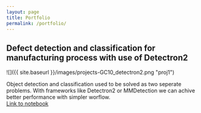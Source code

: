 ```yaml
---
layout: page
title: Portfolio
permalink: /portfolio/
---
```

## Defect detection and classification for manufacturing process with use of Detectron2  

![]({{ site.baseurl }}/images/projects-GC10_detectron2.png "proj1")  

Object detection and classification used to be solved as two seperate problems. With frameworks like Detectron2 or MMDetection we can achive better performance with simpler worflow.  
[Link to notebook](https://github.com/tkasperek/Detectron2_-_GC10-DET_Pascal_VOC_dataset/blob/master/_Detectron2___GC10_DET_Pascal_VOC_dataset.ipynb)

